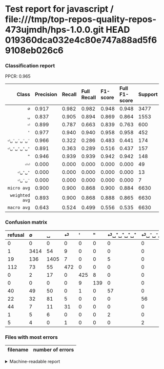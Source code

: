 # Test report for javascript / file:///tmp/top-repos-quality-repos-473ujmdh/hps-1.0.0.git HEAD 019360dca032e4c80e747a88ad5f69108eb026c6

### Classification report

PPCR: 0.965

| Class | Precision | Recall | Full Recall | F1-score | Full F1-score | Support | Full Support | PPCR |
|------:|:----------|:-------|:------------|:---------|:---------|:--------|:-------------|:-----|
| `∅` | 0.917| 0.982| 0.982| 0.948| 0.948| 3477| 3478| 1.000 |
| `␣` | 0.837| 0.905| 0.894| 0.869| 0.864| 1553| 1572| 0.988 |
| `⏎` | 0.899| 0.787| 0.663| 0.839| 0.763| 600| 712| 0.843 |
| `'` | 0.977| 0.940| 0.940| 0.958| 0.958| 452| 452| 1.000 |
| `⏎␣⁻␣⁻␣⁻␣⁻` | 0.966| 0.322| 0.286| 0.483| 0.441| 174| 196| 0.888 |
| `⏎␣⁺␣⁺␣⁺␣⁺` | 0.891| 0.363| 0.289| 0.516| 0.437| 157| 197| 0.797 |
| `"` | 0.946| 0.939| 0.939| 0.942| 0.942| 148| 148| 1.000 |
| `⏎⏎` | 0.000| 0.000| 0.000| 0.000| 0.000| 49| 93| 0.527 |
| `⏎␣⁺␣⁺` | 0.000| 0.000| 0.000| 0.000| 0.000| 13| 14| 0.929 |
| `⏎␣⁻␣⁻` | 0.000| 0.000| 0.000| 0.000| 0.000| 7| 12| 0.583 |
| `micro avg` | 0.900| 0.900| 0.868| 0.900| 0.884| 6630| 6874| 0.965 |
| `weighted avg` | 0.893| 0.900| 0.868| 0.888| 0.865| 6630| 6874| 0.965 |
| `macro avg` | 0.643| 0.524| 0.499| 0.556| 0.535| 6630| 6874| 0.965 |

### Confusion matrix

|refusal|  ∅| ␣| ⏎| '| "| ⏎␣⁺␣⁺␣⁺␣⁺| ⏎␣⁻␣⁻␣⁻␣⁻| ⏎⏎| ⏎␣⁺␣⁺| ⏎␣⁻␣⁻| 
|:---|:---|:---|:---|:---|:---|:---|:---|:---|:---|:---|
|0 |0 |0 |0 |0 |0 |0 |0 |0 |0 |0 |
|1 |3414 |54 |9 |0 |0 |0 |0 |0 |0 |0 |
|19 |136 |1405 |7 |0 |0 |5 |0 |0 |0 |0 |
|112 |73 |55 |472 |0 |0 |0 |0 |0 |0 |0 |
|0 |2 |17 |0 |425 |8 |0 |0 |0 |0 |0 |
|0 |0 |0 |0 |9 |139 |0 |0 |0 |0 |0 |
|40 |49 |50 |0 |1 |0 |57 |0 |0 |0 |0 |
|22 |32 |81 |5 |0 |0 |0 |56 |0 |0 |0 |
|44 |7 |11 |31 |0 |0 |0 |0 |0 |0 |0 |
|1 |5 |6 |0 |0 |0 |2 |0 |0 |0 |0 |
|5 |4 |0 |1 |0 |0 |0 |2 |0 |0 |0 |

### Files with most errors

| filename | number of errors|
|:----:|:-----|

<details>
    <summary>Machine-readable report</summary>
```json
{
  "cl_report": {"\"": {"f1-score": 0.9423728813559321, "precision": 0.9455782312925171, "recall": 0.9391891891891891, "support": 148}, "\u0027": {"f1-score": 0.9582863585118376, "precision": 0.9770114942528736, "recall": 0.9402654867256637, "support": 452}, "macro avg": {"f1-score": 0.5556261833402545, "precision": 0.6431836000530383, "recall": 0.5237599259243348, "support": 6630}, "micro avg": {"f1-score": 0.9001508295625943, "precision": 0.9001508295625943, "recall": 0.9001508295625943, "support": 6630}, "weighted avg": {"f1-score": 0.8882516754778489, "precision": 0.8925562225795035, "recall": 0.9001508295625943, "support": 6630}, "\u2205": {"f1-score": 0.9484650645923045, "precision": 0.9172487909725954, "recall": 0.9818809318377912, "support": 3477}, "\u23ce": {"f1-score": 0.8391111111111111, "precision": 0.8990476190476191, "recall": 0.7866666666666666, "support": 600}, "\u23ce\u23ce": {"f1-score": 0.0, "precision": 0.0, "recall": 0.0, "support": 49}, "\u23ce\u2423\u207a\u2423\u207a": {"f1-score": 0.0, "precision": 0.0, "recall": 0.0, "support": 13}, "\u23ce\u2423\u207a\u2423\u207a\u2423\u207a\u2423\u207a": {"f1-score": 0.5158371040723982, "precision": 0.890625, "recall": 0.3630573248407643, "support": 157}, "\u23ce\u2423\u207b\u2423\u207b": {"f1-score": 0.0, "precision": 0.0, "recall": 0.0, "support": 7}, "\u23ce\u2423\u207b\u2423\u207b\u2423\u207b\u2423\u207b": {"f1-score": 0.48275862068965514, "precision": 0.9655172413793104, "recall": 0.3218390804597701, "support": 174}, "\u2423": {"f1-score": 0.8694306930693069, "precision": 0.8368076235854676, "recall": 0.9047005795235029, "support": 1553}},
  "cl_report_full": {"\"": {"f1-score": 0.9423728813559321, "precision": 0.9455782312925171, "recall": 0.9391891891891891, "support": 148}, "\u0027": {"f1-score": 0.9582863585118376, "precision": 0.9770114942528736, "recall": 0.9402654867256637, "support": 452}, "macro avg": {"f1-score": 0.5354205116087506, "precision": 0.6431836000530383, "recall": 0.4992794934670968, "support": 6874}, "micro avg": {"f1-score": 0.8838862559241707, "precision": 0.9001508295625943, "recall": 0.8681990107652022, "support": 6874}, "weighted avg": {"f1-score": 0.864926055743068, "precision": 0.8862414986885194, "recall": 0.8681990107652022, "support": 6874}, "\u2205": {"f1-score": 0.9483333333333333, "precision": 0.9172487909725954, "recall": 0.9815986198964922, "support": 3478}, "\u23ce": {"f1-score": 0.7631366208569119, "precision": 0.8990476190476191, "recall": 0.6629213483146067, "support": 712}, "\u23ce\u23ce": {"f1-score": 0.0, "precision": 0.0, "recall": 0.0, "support": 93}, "\u23ce\u2423\u207a\u2423\u207a": {"f1-score": 0.0, "precision": 0.0, "recall": 0.0, "support": 14}, "\u23ce\u2423\u207a\u2423\u207a\u2423\u207a\u2423\u207a": {"f1-score": 0.4367816091954022, "precision": 0.890625, "recall": 0.2893401015228426, "support": 197}, "\u23ce\u2423\u207b\u2423\u207b": {"f1-score": 0.0, "precision": 0.0, "recall": 0.0, "support": 12}, "\u23ce\u2423\u207b\u2423\u207b\u2423\u207b\u2423\u207b": {"f1-score": 0.4409448818897638, "precision": 0.9655172413793104, "recall": 0.2857142857142857, "support": 196}, "\u2423": {"f1-score": 0.8643494309443247, "precision": 0.8368076235854676, "recall": 0.8937659033078881, "support": 1572}},
  "ppcr": 0.96450392784405
}
```
</details>
